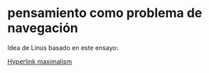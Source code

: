 # pensamiento como problema de navegación
Idea de Linus basado en este ensayo:

[Hyperlink maximalism](https://thesephist.com/posts/hyperlink/)